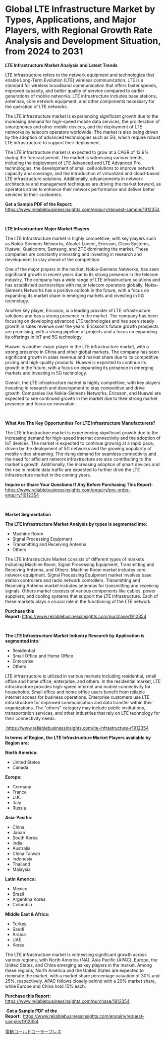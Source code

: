 <p><h1>Global LTE Infrastructure Market by Types, Applications, and Major Players, with Regional Growth Rate Analysis and Development Situation, from 2024 to 2031</h1></p><p><strong>LTE Infrastructure Market Analysis and Latest Trends</strong></p>
<p><p>LTE infrastructure refers to the network equipment and technologies that enable Long-Term Evolution (LTE) wireless communication. LTE is a standard for wireless broadband communication that offers faster speeds, improved capacity, and better quality of service compared to earlier generations of mobile networks. LTE infrastructure includes base stations, antennas, core network equipment, and other components necessary for the operation of LTE networks.</p><p>The LTE infrastructure market is experiencing significant growth due to the increasing demand for high-speed mobile data services, the proliferation of smartphones and other mobile devices, and the deployment of LTE networks by telecom operators worldwide. The market is also being driven by the adoption of advanced technologies such as 5G, which require robust LTE infrastructure to support their deployment.</p><p>The LTE infrastructure market is expected to grow at a CAGR of 13.9% during the forecast period. The market is witnessing various trends, including the deployment of LTE Advanced and LTE Advanced Pro technologies, the development of small cell solutions to improve network capacity and coverage, and the introduction of virtualized and cloud-based LTE infrastructure solutions. Additionally, advancements in network architecture and management techniques are driving the market forward, as operators strive to enhance their network performance and deliver better services to their customers.</p></p>
<p><strong>Get a Sample PDF of the Report:&nbsp;</strong> <a href="https://www.reliablebusinessinsights.com/enquiry/request-sample/1912354">https://www.reliablebusinessinsights.com/enquiry/request-sample/1912354</a></p>
<p>&nbsp;</p>
<p><strong>LTE Infrastructure Major Market Players</strong></p>
<p><p>The LTE Infrastructure market is highly competitive, with key players such as Nokia-Siemens Networks, Alcatel-Lucent, Ericsson, Cisco Systems, Huawei, Qualcomm, Samsung, and ZTE dominating the market. These companies are constantly innovating and investing in research and development to stay ahead of the competition.</p><p>One of the major players in the market, Nokia-Siemens Networks, has seen significant growth in recent years due to its strong presence in the telecom industry. The company has a wide range of LTE infrastructure solutions and has established partnerships with major telecom operators globally. Nokia-Siemens Networks has a positive outlook in the future, with a focus on expanding its market share in emerging markets and investing in 5G technology.</p><p>Another key player, Ericsson, is a leading provider of LTE infrastructure solutions and has a strong presence in the market. The company has been focusing on developing advanced LTE technologies and has seen steady growth in sales revenue over the years. Ericsson's future growth prospects are promising, with a strong pipeline of projects and a focus on expanding its offerings in IoT and 5G technology.</p><p>Huawei is another major player in the LTE infrastructure market, with a strong presence in China and other global markets. The company has seen significant growth in sales revenue and market share due to its competitive pricing and high-quality products. Huawei is expected to continue its growth in the future, with a focus on expanding its presence in emerging markets and investing in 5G technology.</p><p>Overall, the LTE infrastructure market is highly competitive, with key players investing in research and development to stay competitive and drive growth. Companies like Nokia-Siemens Networks, Ericsson, and Huawei are expected to see continued growth in the market due to their strong market presence and focus on innovation.</p></p>
<p>&nbsp;</p>
<p><strong>What Are The Key Opportunities For LTE Infrastructure Manufacturers?</strong></p>
<p><p>The LTE infrastructure market is experiencing significant growth due to the increasing demand for high-speed internet connectivity and the adoption of IoT devices. The market is expected to continue growing at a rapid pace, driven by the deployment of 5G networks and the growing popularity of mobile video streaming. The rising demand for seamless connectivity and the need for efficient network infrastructure are also contributing to the market's growth. Additionally, the increasing adoption of smart devices and the rise in mobile data traffic are expected to further drive the LTE infrastructure market in the coming years.</p></p>
<p><strong>Inquire or Share Your Questions If Any Before Purchasing This Report:</strong> <a href="https://www.reliablebusinessinsights.com/enquiry/pre-order-enquiry/1912354">https://www.reliablebusinessinsights.com/enquiry/pre-order-enquiry/1912354</a></p>
<p>&nbsp;</p>
<p><strong>Market Segmentation</strong></p>
<p><strong>The LTE Infrastructure Market Analysis by types is segmented into:</strong></p>
<p><ul><li>Machine Room</li><li>Signal Processing Equipment</li><li>Transmitting and Receiving Antenna</li><li>Others</li></ul></p>
<p><p>The LTE Infrastructure Market consists of different types of markets including Machine Room, Signal Processing Equipment, Transmitting and Receiving Antenna, and Others. Machine Room market includes core network equipment. Signal Processing Equipment market involves base station controllers and radio network controllers. Transmitting and Receiving Antenna market includes antennas for transmitting and receiving signals. Others market consists of various components like cables, power suppliers, and cooling systems that support the LTE infrastructure. Each of these markets plays a crucial role in the functioning of the LTE network.</p></p>
<p><strong>Purchase this Report:&nbsp;</strong><a href="https://www.reliablebusinessinsights.com/purchase/1912354">https://www.reliablebusinessinsights.com/purchase/1912354</a></p>
<p>&nbsp;</p>
<p><strong>The LTE Infrastructure Market Industry Research by Application is segmented into:</strong></p>
<p><ul><li>Residential</li><li>Small Office and Home Office</li><li>Enterprise</li><li>Others</li></ul></p>
<p><p>LTE infrastructure is utilized in various markets including residential, small office and home office, enterprise, and others. In the residential market, LTE infrastructure provides high-speed internet and mobile connectivity for households. Small office and home office users benefit from reliable internet access for business operations. Enterprise customers use LTE infrastructure for improved communication and data transfer within their organizations. The "others" category may include public institutions, transportation services, and other industries that rely on LTE technology for their connectivity needs.</p></p>
<p><a href="https://www.reliablebusinessinsights.com/lte-infrastructure-r1912354">&nbsp;https://www.reliablebusinessinsights.com/lte-infrastructure-r1912354</a></p>
<p><strong>In terms of Region, the LTE Infrastructure Market Players available by Region are:</strong></p>
<p>
    <p> <strong> North America: </strong>
        <ul>
            <li>United States</li>
            <li>Canada</li>
        </ul>
        </p> 
    <p> <strong> Europe: </strong>
        <ul>
            <li>Germany</li>
            <li>France</li>
            <li>U.K.</li>
            <li>Italy</li>
            <li>Russia</li>
        </ul>
        </p> 
    <p> <strong> Asia-Pacific: </strong>
        <ul>
            <li>China</li>
            <li>Japan</li>
            <li>South Korea</li>
            <li>India</li>
            <li>Australia</li>
            <li>China Taiwan</li>
            <li>Indonesia</li>
            <li>Thailand</li>
            <li>Malaysia</li>
        </ul>
        </p> 
    <p> <strong> Latin America: </strong>
        <ul>
            <li>Mexico</li>
            <li>Brazil</li>
            <li>Argentina Korea</li>
            <li>Colombia</li>
        </ul>
        </p> 
    <p> <strong> Middle East & Africa: </strong>
        <ul>
            <li>Turkey</li>
            <li>Saudi</li>
            <li>Arabia</li>
            <li>UAE</li>
            <li>Korea</li>
        </ul>
    </p>
    </p>
<p><p>The LTE infrastructure market is witnessing significant growth across various regions, with North America (NA), Asia Pacific (APAC), Europe, the United States, and China emerging as key players in the market. Among these regions, North America and the United States are expected to dominate the market, with a market share percentage valuation of 30% and 25%, respectively. APAC follows closely behind with a 20% market share, while Europe and China hold 15% each.</p></p>
<p><strong>Purchase this Report: </strong><a href="https://www.reliablebusinessinsights.com/purchase/1912354">https://www.reliablebusinessinsights.com/purchase/1912354</a></p>
<p>&nbsp;<strong>Get a Sample PDF of the Report:&nbsp;&nbsp;</strong><a href="https://www.reliablebusinessinsights.com/enquiry/request-sample/1912354">https://www.reliablebusinessinsights.com/enquiry/request-sample/1912354</a></p>
<p><strong></strong></p>
<p><p><a href="https://github.com/oqxogxyvqe90775/Market-Research-Report-List-2/blob/main/2160172157202.md">電動コールドローラープレス</a></p></p>